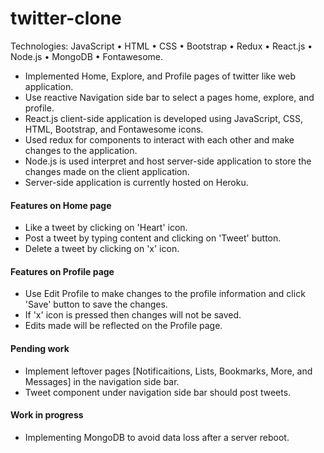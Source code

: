 # twitter-clone


Technologies: JavaScript • HTML • CSS • Bootstrap • Redux • React.js • Node.js • MongoDB • Fontawesome.

- Implemented Home, Explore, and Profile pages of twitter like web application. 
- Use reactive Navigation side bar to select a pages home, explore, and profile.
- React.js client-side application is developed using JavaScript, CSS, HTML, Bootstrap, and Fontawesome icons.
- Used redux for components to interact with each other and make changes to the application. 
- Node.js is used interpret and host server-side application to store the changes made on the client application. 
- Server-side application is currently hosted on Heroku.

#### Features on Home page
- Like a tweet by clicking on 'Heart' icon.
- Post a tweet by typing content and clicking on 'Tweet' button.
- Delete a tweet by clicking on 'x' icon.

#### Features on Profile page
- Use Edit Profile to make changes to the profile information and click 'Save' button to save the changes.
- If 'x' icon is pressed then changes will not be saved.
- Edits made will be reflected on the Profile page.

#### Pending work
- Implement leftover pages [Notificaitions, Lists, Bookmarks, More, and Messages] in the navigation side bar. 
- Tweet component under navigation side bar should post tweets.

#### Work in progress
- Implementing MongoDB to avoid data loss after a server reboot.

